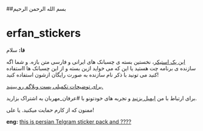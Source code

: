 ##بسم الله الرحمن الرحیم
# erfan_stickers
**فا:**
سلام

[این پک استیکر](https://telegram.me/addstickers/Erfan_Mehraban)، نخستین بسته ی چسبانک های ایرانی و فارسی متن بازه. و شما اگه سازنده ی برنامه چت هستید یا این که می خواید ازین بسته و از این چسبانک ها ااستفاده کنید می تونید با ذکر نام سازنده به صورت رایگان ازشون استفاده کنید!

[برای توضیحات تکمیلی پست وبلاگم رو ببینید.](http://erfanmehraban.ir/%D8%A7%D9%88%D9%84%DB%8C%D9%86-%DA%86%D8%B3%D8%A8%D8%A7%D9%86%DA%A9-%D9%85%D8%AA%D9%86-%D8%A8%D8%A7%D8%B2/)

برای ارتباط با من [ایمیل بزنید](mailto:erfan.mehraban@gmail.com) و تجربه های خودتونو با #عرفان_مهربان به اشتراک بزارید.

ممنون که از کارم حمایت میکنید. یا علی!

**eng:**
[this is persian Telgram sticker pack and ????](http://erfanmehraban.ir/2015/08/%D8%A7%D9%88%D9%84%DB%8C%D9%86-%DA%86%D8%B3%D8%A8%D8%A7%D9%86%DA%A9-%D9%85%D8%AA%D9%86-%D8%A8%D8%A7%D8%B2/)
